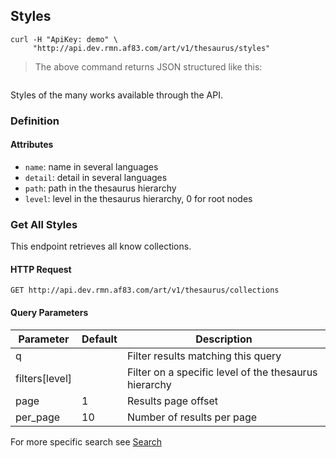 ## Styles

```shell
curl -H "ApiKey: demo" \
     "http://api.dev.rmn.af83.com/art/v1/thesaurus/styles"
```

> The above command returns JSON structured like this:

<pre class="live_requests" data-path="/v1/thesaurus/styles">
</pre>

Styles of the many works available through the API.

### Definition

#### Attributes

* `name`: name in several languages
* `detail`: detail in several languages
* `path`: path in the thesaurus hierarchy
* `level`: level in the thesaurus hierarchy, 0 for root nodes

### Get All Styles

This endpoint retrieves all know collections.

#### HTTP Request

`GET http://api.dev.rmn.af83.com/art/v1/thesaurus/collections`

#### Query Parameters

Parameter              | Default  | Description
---------              | -------  | -----------
q                      |          | Filter results matching this query
filters[level]         |          | Filter on a specific level of the thesaurus hierarchy
page                   | 1        | Results page offset
per_page               | 10       | Number of results per page

For more specific search see [Search](/?shell#search)
